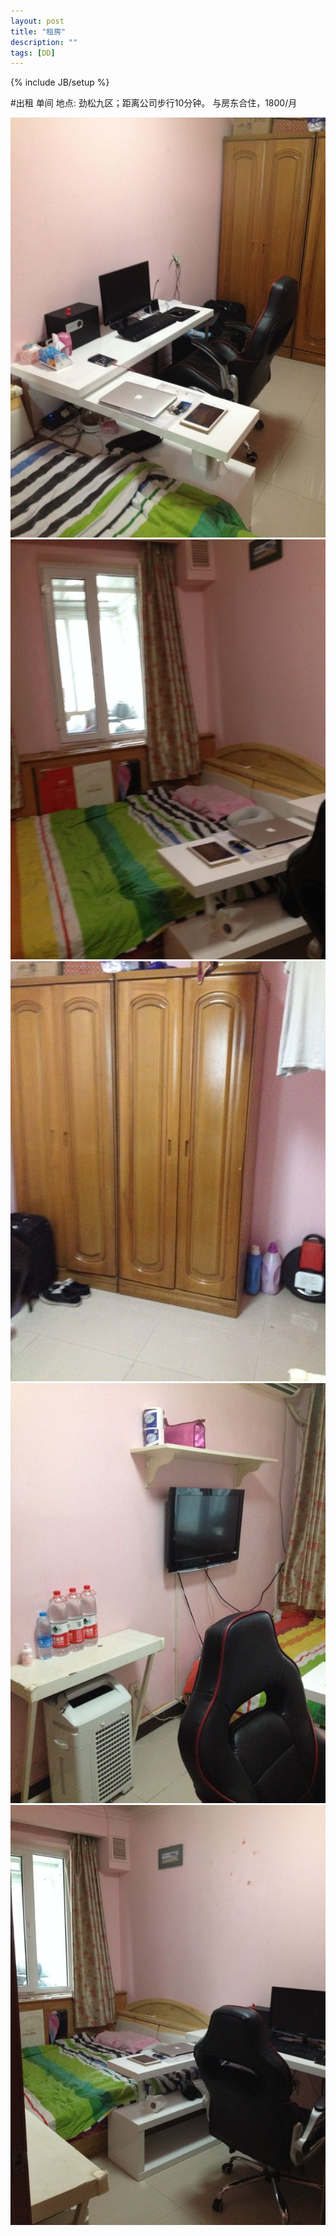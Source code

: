 ```yaml
---
layout: post
title: "租房"
description: ""
tags: [DD]
---
```

{% include JB/setup %}



#出租 单间
地点: 劲松九区；距离公司步行10分钟。
与房东合住，1800/月

![AA](imgs/A1.jpg)
![AA](imgs/A2.jpg)
![AA](imgs/A3.jpg)
![AA](imgs/A4.jpg)
![AA](imgs/A5.jpg)

